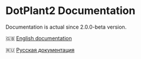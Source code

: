 # DotPlant2 Documentation

Documentation is actual since 2.0.0-beta version.

:uk: [English documentation](en/index.md)

:ru: [Русская документация](ru/index.md)
